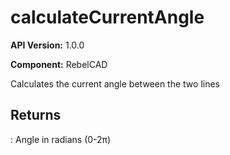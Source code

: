# calculateCurrentAngle

**API Version:** 1.0.0

**Component:** RebelCAD

Calculates the current angle between the two lines

## Returns

: Angle in radians (0-2π)

